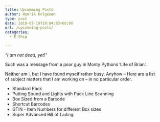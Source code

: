 ```yaml
---
title: Upcomming Posts
author: Henrik Helgesen
type: post
date: 2010-07-19T19:04:03+00:00
url: /upcomming-posts/
categories:
  - E-Ship

---
```

_&#8220;I am not dead, yet!&#8221;_

Such was a message from a poor guy in Monty Pythons &#8216;Life of Brian&#8217;.

Neither am I, but I have found myself rather busy. Anyhow &#8211; Here are a list of subject matters that I am working on &#8211; in no particular order.

  * Standard Pack
  * Putting Sound and Lights with Pack Line Scanning
  * Box Sized from a Barcode
  * Shortcut Barcodes
  * GTIN &#8211; Item Numbers for different Box sizes
  * Super Advanced Bill of Lading